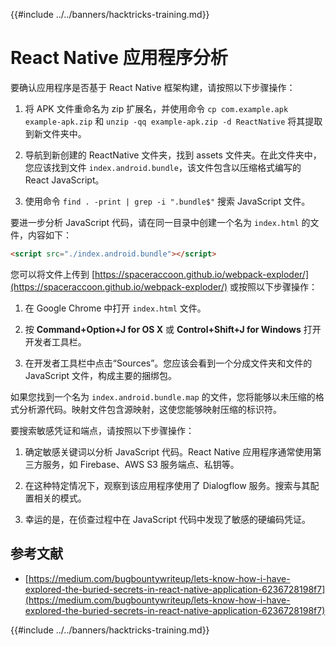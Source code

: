 {{#include ../../banners/hacktricks-training.md}}

# React Native 应用程序分析

要确认应用程序是否基于 React Native 框架构建，请按照以下步骤操作：

1. 将 APK 文件重命名为 zip 扩展名，并使用命令 `cp com.example.apk example-apk.zip` 和 `unzip -qq example-apk.zip -d ReactNative` 将其提取到新文件夹中。

2. 导航到新创建的 ReactNative 文件夹，找到 assets 文件夹。在此文件夹中，您应该找到文件 `index.android.bundle`，该文件包含以压缩格式编写的 React JavaScript。

3. 使用命令 `find . -print | grep -i ".bundle$"` 搜索 JavaScript 文件。

要进一步分析 JavaScript 代码，请在同一目录中创建一个名为 `index.html` 的文件，内容如下：
```html
<script src="./index.android.bundle"></script>
```
您可以将文件上传到 [https://spaceraccoon.github.io/webpack-exploder/](https://spaceraccoon.github.io/webpack-exploder/) 或按照以下步骤操作：

1. 在 Google Chrome 中打开 `index.html` 文件。

2. 按 **Command+Option+J for OS X** 或 **Control+Shift+J for Windows** 打开开发者工具栏。

3. 在开发者工具栏中点击“Sources”。您应该会看到一个分成文件夹和文件的 JavaScript 文件，构成主要的捆绑包。

如果您找到一个名为 `index.android.bundle.map` 的文件，您将能够以未压缩的格式分析源代码。映射文件包含源映射，这使您能够映射压缩的标识符。

要搜索敏感凭证和端点，请按照以下步骤操作：

1. 确定敏感关键词以分析 JavaScript 代码。React Native 应用程序通常使用第三方服务，如 Firebase、AWS S3 服务端点、私钥等。

2. 在这种特定情况下，观察到该应用程序使用了 Dialogflow 服务。搜索与其配置相关的模式。

3. 幸运的是，在侦查过程中在 JavaScript 代码中发现了敏感的硬编码凭证。

## 参考文献

- [https://medium.com/bugbountywriteup/lets-know-how-i-have-explored-the-buried-secrets-in-react-native-application-6236728198f7](https://medium.com/bugbountywriteup/lets-know-how-i-have-explored-the-buried-secrets-in-react-native-application-6236728198f7)

{{#include ../../banners/hacktricks-training.md}}
